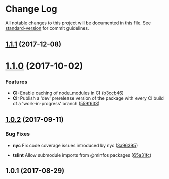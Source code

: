 # Change Log

All notable changes to this project will be documented in this file. See [standard-version](https://github.com/conventional-changelog/standard-version) for commit guidelines.

<a name="1.1.1"></a>
## [1.1.1](https://bitbucket.org/minfos/ref-boilerplate-core/compare/v1.1.0...v1.1.1) (2017-12-08)



<a name="1.1.0"></a>
# [1.1.0](https://bitbucket.org/minfos/ref-boilerplate-core/compare/v1.0.2...v1.1.0) (2017-10-02)


### Features

* **CI:** Enable caching of node_modules in CI ([b3ccb46](https://bitbucket.org/minfos/ref-boilerplate-core/commits/b3ccb46))
* **CI:** Publish a 'dev' prerelease version of the package with every CI build of a 'work-in-progress' branch ([559f633](https://bitbucket.org/minfos/ref-boilerplate-core/commits/559f633))



<a name="1.0.2"></a>
## [1.0.2](https://bitbucket.org/minfos/ref-boilerplate-core/compare/v1.0.1...v1.0.2) (2017-09-11)

### Bug Fixes

* **nyc** Fix code coverage issues introduced by nyc
    ([3a96395](https://bitbucket.org/minfos/store-datasharing-client/commits/3a96395))

* **tslint** Allow submodule imports from @minfos packages
    ([65a31fc](https://bitbucket.org/minfos/store-datasharing-client/commits/65a31fc))

<a name="1.0.1"></a>
## 1.0.1 (2017-08-29)
